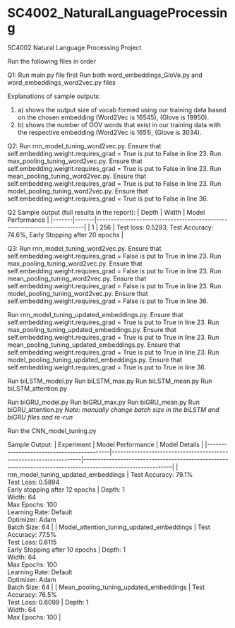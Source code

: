 # SC4002_NaturalLanguageProcessing
SC4002 Natural Language Processing Project


Run the following files in order

Q1:
  Run main.py file first
  Run both word_embeddings_GloVe.py and word_embeddings_word2vec.py files

Explanations of sample outputs:
  1. a) shows the output size of vocab formed using our training data based on the chosen embedding (Word2Vec is 16545), (Glove is 18950).
  1. b) shows the number of OOV words that exist in our training data with the respective embedding (Word2Vec is 1651), (Glove is 3034). 


Q2: 
  Run rnn_model_tuning_word2vec.py. Ensure that self.embedding.weight.requires_grad = True is put to False in line 23.
  Run max_pooling_tuning_word2vec.py. Ensure that self.embedding.weight.requires_grad = True is put to False in line 23.
  Run mean_pooling_tuning_word2vec.py. Ensure that self.embedding.weight.requires_grad = True is put to False in line 23.
  Run model_pooling_tuning_word2vec.py. Ensure that self.embedding.weight.requires_grad = True is put to False in line 36.

Q2 Sample output (full results in the report):
| Depth | Width | Model Performance                                                       |
|-------|-------|-------------------------------------------------------------------------|
| 1     | 256   | Test loss: 0.5293, Test Accuracy: 74.6%, Early Stopping after 20 epochs |


Q3:
  Run rnn_model_tuning_word2vec.py. Ensure that self.embedding.weight.requires_grad = False is put to True in line 23.
  Run max_pooling_tuning_word2vec.py. Ensure that self.embedding.weight.requires_grad = False is put to True in line 23.
  Run mean_pooling_tuning_word2vec.py. Ensure that self.embedding.weight.requires_grad = False is put to True in line 23.
  Run model_pooling_tuning_word2vec.py. Ensure that self.embedding.weight.requires_grad = False is put to True in line 36.
  
  Run rnn_model_tuning_updated_embeddings.py. Ensure that self.embedding.weight.requires_grad = True is put to True in line 23.
  Run max_pooling_tuning_updated_embeddings.py. Ensure that self.embedding.weight.requires_grad = True is put to True in line 23.
  Run mean_pooling_tuning_updated_embeddings.py. Ensure that self.embedding.weight.requires_grad = True is put to True in line 23.
  Run model_pooling_tuning_updated_embeddings.py. Ensure that self.embedding.weight.requires_grad = True is put to True in line 36.

  Run biLSTM_model.py
  Run biLSTM_max.py
  Run biLSTM_mean.py
  Run biLSTM_attention.py

  Run biGRU_model.py
  Run biGRU_max.py
  Run biGRU_mean.py
  Run biGRU_attention.py
  *Note: manually change batch size in the biLSTM and biGRU files and re-run*

  Run the CNN_model_tuning.py

  Sample Output:
  | Experiment                                | Model Performance                                                | Model Details                                                                                               |
|-------------------------------------------|-------------------------------------------------------------------|-------------------------------------------------------------------------------------------------------------|
| rnn_model_tuning_updated_embeddings        | Test Accuracy: 79.1%<br>Test Loss: 0.5894<br>Early stopping after 12 epochs | Depth: 1<br>Width: 64<br>Max Epochs: 100<br>Learning Rate: Default<br>Optimizer: Adam<br>Batch Size: 64     |
| Model_attention_tuning_updated_embeddings  | Test Accuracy: 77.5%<br>Test Loss: 0.6115<br>Early Stopping after 10 epochs | Depth: 1<br>Width: 64<br>Max Epochs: 100<br>Learning Rate: Default<br>Optimizer: Adam<br>Batch Size: 64     |
| Mean_pooling_tuning_updated_embeddings     | Test Accuracy: 76.5%<br>Test Loss: 0.6099                         | Depth: 1<br>Width: 64<br>Max Epochs: 100                                                                    |


  
